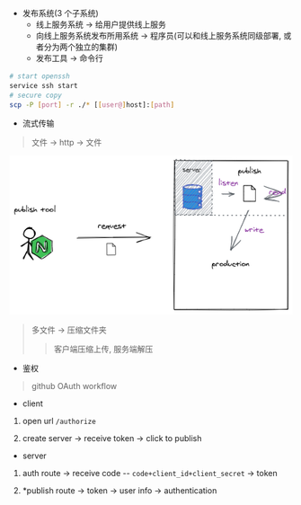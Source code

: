 - 发布系统(3 个子系统)
  - 线上服务系统 -> 给用户提供线上服务
  - 向线上服务系统发布所用系统 -> 程序员(可以和线上服务系统同级部署, 或者分为两个独立的集群)
  - 发布工具 -> 命令行

```bash
# start openssh
service ssh start
# secure copy
scp -P [port] -r ./* [[user@]host]:[path]
```

- 流式传输

> 文件 -> http -> 文件

![](assets/diagram.png)

> 多文件 -> 压缩文件夹
>
> > 客户端压缩上传, 服务端解压

- 鉴权

> github OAuth workflow

- client

1. open url `/authorize`

2. create server -> receive token -> click to publish

- server

1. auth route -> receive code -- `code+client_id+client_secret` -> token

2. \*publish route -> token -> user info -> authentication
